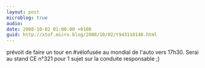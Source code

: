 ```yaml
---
layout: post
microblog: true
audio: 
date: 2008-10-02 01:00:00 +0100
guid: http://xtof.micro.blog/2008/10/02/t943110148.html
---
```

prévoit de faire un tour en #vélofusée au mondial de l'auto vers 17h30. Serai au stand CE n°321 pour 1 sujet sur la  conduite responsable ;)
